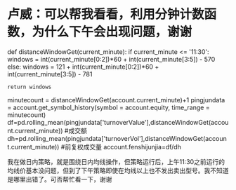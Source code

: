 # 卢威：可以帮我看看，利用分钟计数函数，为什么下午会出现问题，谢谢

def distanceWindowGet(current_minute):
    if current_minute &lt;= '11:30':
        windows = int(current_minute[0:2])*60 + int(current_minute[3:5]) - 570
    else:
        windows = 121 + int(current_minute[0:2])*60 + int(current_minute[3:5]) - 781
        
    return windows    


minutecount = distanceWindowGet(account.current_minute)+1
pingjundata = account.get_symbol_history(symbol = account.equity, time_range = minutecount)
df=pd.rolling_mean(pingjundata['turnoverValue'],distanceWindowGet(account.current_minute)) #成交额
dh=pd.rolling_mean(pingjundata['turnoverVol'],distanceWindowGet(account.current_minute)) #前复权成交量
account.fenshijunjia=df/dh

我在做日内策略，就是围绕日内均线操作，但策略运行后，上午11:30之前运行的均线价基本没问题，但到了下午策略即使在均线以上也不发出卖出型号。我不知道是哪里出错了。可否帮忙看一下，谢谢


